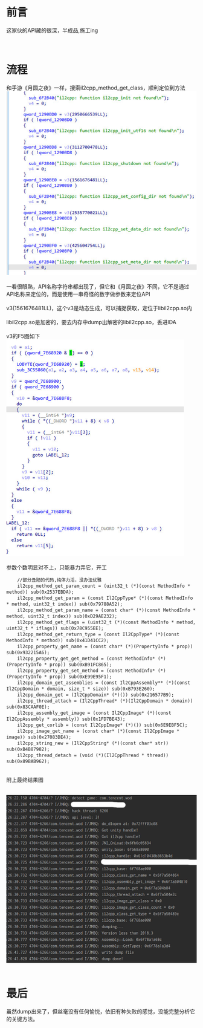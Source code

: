 # 前言
  这家伙的API藏的很深，半成品,施工ing
<br>
<br>
<br>

  
# 流程
  和手游《月圆之夜》一样，搜索il2cpp_method_get_class，顺利定位到方法<br>
  ![image](img/lzg2/01.jpg)<br><br>
  一看很眼熟，API名称字符串都出现了，但它和《月圆之夜》不同，它不是通过API名称来定位的，而是使用一串奇怪的数字做参数来定位API<br>
<br>
  v3(1561676481LL)，这个v3是动态生成，可以捕捉获取，定位于libil2cpp.so内<br>
<br>
  libil2cpp.so是加密的，要去内存中dump出解密的libil2cpp.so，丢进IDA<br>
  <br>
  v3的F5图如下<br>
  ![image](img/lzg2/02.jpg)<br>
  <br>参数个数明显对不上，只能暴力弄它，开工
  <br>
```
    //部分丑陋的代码,纯体力活，没办法优雅
    il2cpp_method_get_param_count = (uint32_t (*)(const MethodInfo * method)) sub(0x2537EBDA);
    il2cpp_method_get_param = (const Il2CppType* (*)(const MethodInfo * method, uint32_t index)) sub(0x79788A52);
    il2cpp_method_get_param_name = (const char* (*)(const MethodInfo * method, uint32_t index)) sub(0xD29AE232);
    il2cpp_method_get_flags = (uint32_t (*)(const MethodInfo * method, uint32_t * iflags)) sub(0x78C955EE);
    il2cpp_method_get_return_type = (const Il2CppType* (*)(const MethodInfo * method)) sub(0x41D41CC2);
    il2cpp_property_get_name = (const char* (*)(PropertyInfo * prop)) sub(0x932215A6);
    il2cpp_property_get_get_method = (const MethodInfo* (*)(PropertyInfo * prop)) sub(0xB91FC865);
    il2cpp_property_get_set_method = (const MethodInfo* (*)(PropertyInfo * prop)) sub(0xE99E95F1);
    il2cpp_domain_get_assemblies = (const Il2CppAssembly** (*)(const Il2CppDomain * domain, size_t * size)) sub(0xB793E260);
    il2cpp_domain_get = (Il2CppDomain* (*)()) sub(0x216577B9);
    il2cpp_thread_attach = (Il2CppThread* (*)(Il2CppDomain * domain)) sub(0x83CAAF0E);
    il2cpp_assembly_get_image = (const Il2CppImage* (*)(const Il2CppAssembly * assembly)) sub(0x1FD7BE43);
    il2cpp_get_corlib = (const Il2CppImage* (*)()) sub(0x6E9EBF5C);
    il2cpp_image_get_name = (const char* (*)(const Il2CppImage * image)) sub(0x27083DE4);
    il2cpp_string_new = (Il2CppString* (*)(const char* str)) sub(0xB4B87982);
    il2cpp_thread_detach = (void (*)(Il2CppThread * thread)) sub(0x89BAB962);
```
<br>
附上最终结果图<br><br>

<img src="img/lzg2/03.jpg"><br><br>

# 最后
虽然dump出来了，但丝毫没有任何愉悦，依旧有种失败的感觉，没能完整分析它的关键方法。
